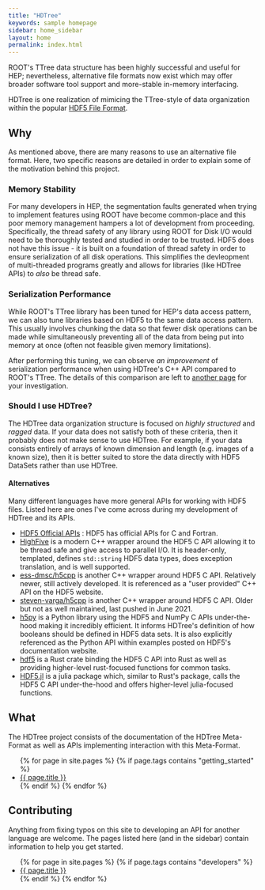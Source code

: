 ```yaml
---
title: "HDTree"
keywords: sample homepage
sidebar: home_sidebar 
layout: home
permalink: index.html
---
```


ROOT's TTree data structure has been highly successful and useful for HEP; 
nevertheless, alternative file formats now exist which may offer broader 
software tool support and more-stable in-memory interfacing. 

HDTree is one realization of mimicing the TTree-style of data organization
within the popular [HDF5 File Format](https://www.hdfgroup.org/solutions/hdf5/).

## Why
As mentioned above, there are many reasons to use an alternative file format.
Here, two specific reasons are detailed in order to explain some of the 
motivation behind this project.

### Memory Stability
For many developers in HEP, the segmentation faults generated when trying to
implement features using ROOT have become common-place and this poor memory
management hampers a lot of development from proceeding. Specifically, the
thread safety of any library using ROOT for Disk I/O would need to be 
thoroughly tested and studied in order to be trusted. HDF5 does not have this
issue - it is built on a foundation of thread safety in order to ensure 
serialization of all disk operations. This simplifies the devleopment of
multi-threaded programs greatly and allows for libraries (like HDTree APIs)
to _also_ be thread safe.

### Serialization Performance
While ROOT's TTree library has been tuned for HEP's data access pattern,
we can also tune libraries based on HDF5 to the same data access pattern.
This usually involves chunking the data so that fewer disk operations can
be made while simultaneously preventing all of the data from being put
into memory at once (often not feasible given memory limitations).

After performing this tuning, we can observe _an improvement_ of serialization
performance when using HDTree's C++ API compared to ROOT's TTree. The details
of this comparison are left to [another page](cpp_performance.html) for your
investigation.

### Should I use HDTree?
The HDTree data organization structure is focused on _highly structured_ and
_ragged_ data. If your data does not satisfy both of these criteria, then
it probably does not make sense to use HDTree. For example, if your data consists
entirely of arrays of known dimension and length (e.g. images of a known size), then
it is better suited to store the data directly with HDF5 DataSets rather than
use HDTree.

#### Alternatives
Many different languages have more general APIs for working with HDF5 files.
Listed here are ones I've come across during my development of HDTree and 
its APIs.
- [HDF5 Official APIs](https://portal.hdfgroup.org/display/HDF5/HDF5) :
  HDF5 has official APIs for C and Fortran.
- [HighFive](https://github.com/BlueBrain/HighFive) is a modern C++ wrapper
  around the HDF5 C API allowing it to be thread safe and give access to
  parallel I/O. It is header-only, templated, defines `std::string` HDF5
  data types, does exception translation, and is well supported.
- [ess-dmsc/h5cpp](https://github.com/ess-dmsc/h5cpp) is another C++ wrapper
  around HDF5 C API. Relatively newer, still actively developed. It is 
  referenced as a "user provided" C++ API on the HDF5 website.
- [steven-varga/h5cpp](https://github.com/steven-varga/h5cpp) is another C++
  wrapper around HDF5 C API. Older but not as well maintained, last pushed
  in June 2021.
- [h5py](https://www.h5py.org/) is a Python library using the HDF5 and NumPy
  C APIs under-the-hood making it incredibly efficient. It informs HDTree's
  definition of how booleans should be defined in HDF5 data sets. It is also
  explicitly referenced as the Python API within examples posted on HDF5's
  documentation website.
- [hdf5](https://docs.rs/hdf5/latest/hdf5/) is a Rust crate binding the HDF5
  C API into Rust as well as providing higher-level rust-focused functions
  for common tasks.
- [HDF5.jl](https://juliaio.github.io/HDF5.jl/stable/) is a julia package
  which, similar to Rust's package, calls the HDF5 C API under-the-hood
  and offers higher-level julia-focused functions.

## What
The HDTree project consists of the documentation of the HDTree Meta-Format
as well as APIs implementing interaction with this Meta-Format.

<ul>
  {% for page in site.pages %}
    {% if page.tags contains "getting_started" %}
  <li>
    <a href="{{ page.url }}">{{ page.title }}</a>
  </li>
    {% endif %}
  {% endfor %}
</ul>

## Contributing

Anything from fixing typos on this site to developing an API for another language are welcome.
The pages listed here (and in the sidebar) contain information to help you get started.

<ul>
  {% for page in site.pages %}
    {% if page.tags contains "developers" %}
  <li>
    <a href="{{ page.url }}">{{ page.title }}</a>
  </li>
    {% endif %}
  {% endfor %}
</ul>


